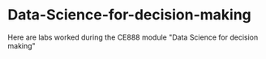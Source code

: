 # Data-Science-for-decision-making
Here are labs worked during the CE888 module "Data Science for decision making" 
